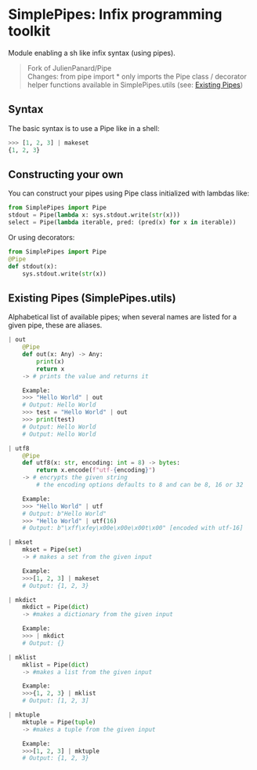 # SimplePipes: Infix programming toolkit

Module enabling a sh like infix syntax (using pipes).

> Fork of JulienPanard/Pipe  
> Changes: from pipe import \* only imports the Pipe class / decorator  
> helper functions available in SimplePipes.utils
> (see: [Existing Pipes](<##-Existing-Pipes-(pipe2.utils)>))

## Syntax

The basic syntax is to use a Pipe like in a shell:

```python
>>> [1, 2, 3] | makeset
{1, 2, 3}
```

## Constructing your own

You can construct your pipes using Pipe class initialized with lambdas like:

```python
from SimplePipes import Pipe
stdout = Pipe(lambda x: sys.stdout.write(str(x)))
select = Pipe(lambda iterable, pred: (pred(x) for x in iterable))
```

Or using decorators:

```python
from SimplePipes import Pipe
@Pipe
def stdout(x):
    sys.stdout.write(str(x))
```

## Existing Pipes (SimplePipes.utils)

Alphabetical list of available pipes; when several names are listed for a given pipe, these are aliases.

```python
| out
    @Pipe
    def out(x: Any) -> Any:
        print(x)
        return x
    -> # prints the value and returns it

    Example:
    >>> "Hello World" | out
    # Output: Hello World
    >>> test = "Hello World" | out
    >>> print(test)
    # Output: Hello World
    # Output: Hello World

| utf8
    @Pipe
    def utf8(x: str, encoding: int = 8) -> bytes:
        return x.encode(f"utf-{encoding}")
    -> # encrypts the given string
        # the encoding options defaults to 8 and can be 8, 16 or 32

    Example:
    >>> "Hello World" | utf
    # Output: b"Hello World"
    >>> "Hello World" | utf(16)
    # Output: b"\xff\xfey\x00e\x00e\x00t\x00" [encoded with utf-16]

| mkset
    mkset = Pipe(set)
    -> # makes a set from the given input

    Example:
    >>>[1, 2, 3] | makeset
    # Output: {1, 2, 3}

| mkdict
    mkdict = Pipe(dict)
    -> #makes a dictionary from the given input

    Example:
    >>> | mkdict
    # Output: {}

| mklist
    mklist = Pipe(dict)
    -> #makes a list from the given input

    Example:
    >>>{1, 2, 3} | mklist
    # Output: [1, 2, 3]

| mktuple
    mktuple = Pipe(tuple)
    -> #makes a tuple from the given input

    Example:
    >>>[1, 2, 3] | mktuple
    # Output: {1, 2, 3}
```

